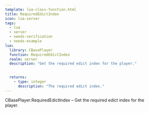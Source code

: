 ```yaml
---
template: lua-class-function.html
title: RequiredEdictIndex
icon: lua-server
tags:
  - lua
  - server
  - needs-verification
  - needs-example
lua:
  library: CBasePlayer
  function: RequiredEdictIndex
  realm: server
  description: "Get the required edict index for the player."
  
  
  returns:
    - type: integer
      description: "The required edict index."
---
```


<div class="lua__search__keywords">
CBasePlayer:RequiredEdictIndex &#x2013; Get the required edict index for the player.
</div>

